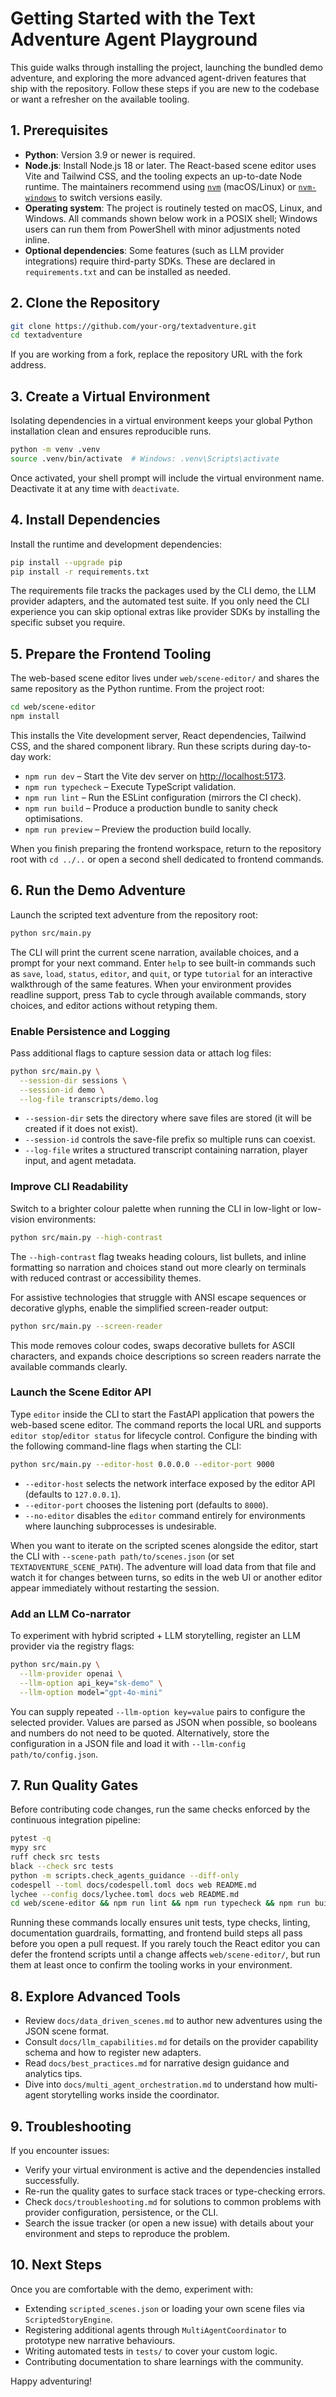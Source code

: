 # Getting Started with the Text Adventure Agent Playground

This guide walks through installing the project, launching the bundled demo adventure, and exploring the more advanced agent-driven features that ship with the repository. Follow these steps if you are new to the codebase or want a refresher on the available tooling.

## 1. Prerequisites

- **Python**: Version 3.9 or newer is required.
- **Node.js**: Install Node.js 18 or later. The React-based scene editor uses Vite and Tailwind CSS, and the tooling expects an up-to-date Node runtime. The maintainers recommend using [`nvm`](https://github.com/nvm-sh/nvm) (macOS/Linux) or [`nvm-windows`](https://github.com/coreybutler/nvm-windows) to switch versions easily.
- **Operating system**: The project is routinely tested on macOS, Linux, and Windows. All commands shown below work in a POSIX shell; Windows users can run them from PowerShell with minor adjustments noted inline.
- **Optional dependencies**: Some features (such as LLM provider integrations) require third-party SDKs. These are declared in `requirements.txt` and can be installed as needed.

## 2. Clone the Repository

```bash
git clone https://github.com/your-org/textadventure.git
cd textadventure
```

If you are working from a fork, replace the repository URL with the fork address.

## 3. Create a Virtual Environment

Isolating dependencies in a virtual environment keeps your global Python installation clean and ensures reproducible runs.

```bash
python -m venv .venv
source .venv/bin/activate  # Windows: .venv\Scripts\activate
```

Once activated, your shell prompt will include the virtual environment name. Deactivate it at any time with `deactivate`.

## 4. Install Dependencies

Install the runtime and development dependencies:

```bash
pip install --upgrade pip
pip install -r requirements.txt
```

The requirements file tracks the packages used by the CLI demo, the LLM provider adapters, and the automated test suite. If you only need the CLI experience you can skip optional extras like provider SDKs by installing the specific subset you require.

## 5. Prepare the Frontend Tooling

The web-based scene editor lives under `web/scene-editor/` and shares the same repository as the Python runtime. From the project root:

```bash
cd web/scene-editor
npm install
```

This installs the Vite development server, React dependencies, Tailwind CSS, and the shared component library. Run these scripts during day-to-day work:

- `npm run dev` – Start the Vite dev server on <http://localhost:5173>.
- `npm run typecheck` – Execute TypeScript validation.
- `npm run lint` – Run the ESLint configuration (mirrors the CI check).
- `npm run build` – Produce a production bundle to sanity check optimisations.
- `npm run preview` – Preview the production build locally.

When you finish preparing the frontend workspace, return to the repository root with `cd ../..` or open a second shell dedicated to frontend commands.

## 6. Run the Demo Adventure

Launch the scripted text adventure from the repository root:

```bash
python src/main.py
```

The CLI will print the current scene narration, available choices, and a prompt for your next command. Enter `help` to see built-in commands such as `save`, `load`, `status`, `editor`, and `quit`, or type `tutorial` for an interactive walkthrough of the same features. When your environment provides readline support, press <kbd>Tab</kbd> to cycle through available commands, story choices, and editor actions without retyping them.

### Enable Persistence and Logging

Pass additional flags to capture session data or attach log files:

```bash
python src/main.py \
  --session-dir sessions \
  --session-id demo \
  --log-file transcripts/demo.log
```

- `--session-dir` sets the directory where save files are stored (it will be created if it does not exist).
- `--session-id` controls the save-file prefix so multiple runs can coexist.
- `--log-file` writes a structured transcript containing narration, player input, and agent metadata.

### Improve CLI Readability

Switch to a brighter colour palette when running the CLI in low-light or
low-vision environments:

```bash
python src/main.py --high-contrast
```

The `--high-contrast` flag tweaks heading colours, list bullets, and inline
formatting so narration and choices stand out more clearly on terminals with
reduced contrast or accessibility themes.

For assistive technologies that struggle with ANSI escape sequences or
decorative glyphs, enable the simplified screen-reader output:

```bash
python src/main.py --screen-reader
```

This mode removes colour codes, swaps decorative bullets for ASCII
characters, and expands choice descriptions so screen readers narrate the
available commands clearly.

### Launch the Scene Editor API

Type `editor` inside the CLI to start the FastAPI application that powers the web-based scene editor. The command reports the local URL and supports `editor stop`/`editor status` for lifecycle control. Configure the binding with the following command-line flags when starting the CLI:

```bash
python src/main.py --editor-host 0.0.0.0 --editor-port 9000
```

- `--editor-host` selects the network interface exposed by the editor API (defaults to `127.0.0.1`).
- `--editor-port` chooses the listening port (defaults to `8000`).
- `--no-editor` disables the `editor` command entirely for environments where launching subprocesses is undesirable.

When you want to iterate on the scripted scenes alongside the editor, start the
CLI with `--scene-path path/to/scenes.json` (or set
`TEXTADVENTURE_SCENE_PATH`). The adventure will load data from that file and
watch it for changes between turns, so edits in the web UI or another editor
appear immediately without restarting the session.

### Add an LLM Co-narrator

To experiment with hybrid scripted + LLM storytelling, register an LLM provider via the registry flags:

```bash
python src/main.py \
  --llm-provider openai \
  --llm-option api_key="sk-demo" \
  --llm-option model="gpt-4o-mini"
```

You can supply repeated `--llm-option key=value` pairs to configure the selected provider. Values are parsed as JSON when possible, so booleans and numbers do not need to be quoted. Alternatively, store the configuration in a JSON file and load it with `--llm-config path/to/config.json`.

## 7. Run Quality Gates

Before contributing code changes, run the same checks enforced by the continuous integration pipeline:

```bash
pytest -q
mypy src
ruff check src tests
black --check src tests
python -m scripts.check_agents_guidance --diff-only
codespell --toml docs/codespell.toml docs web README.md
lychee --config docs/lychee.toml docs web README.md
cd web/scene-editor && npm run lint && npm run typecheck && npm run build && cd ../..
```

Running these commands locally ensures unit tests, type checks, linting, documentation guardrails, formatting, and frontend build steps all pass before you open a pull request. If you rarely touch the React editor you can defer the frontend scripts until a change affects `web/scene-editor/`, but run them at least once to confirm the tooling works in your environment.

## 8. Explore Advanced Tools

- Review `docs/data_driven_scenes.md` to author new adventures using the JSON scene format.
- Consult `docs/llm_capabilities.md` for details on the provider capability schema and how to register new adapters.
- Read `docs/best_practices.md` for narrative design guidance and analytics tips.
- Dive into `docs/multi_agent_orchestration.md` to understand how multi-agent storytelling works inside the coordinator.

## 9. Troubleshooting

If you encounter issues:

- Verify your virtual environment is active and the dependencies installed successfully.
- Re-run the quality gates to surface stack traces or type-checking errors.
- Check `docs/troubleshooting.md` for solutions to common problems with provider configuration, persistence, or the CLI.
- Search the issue tracker (or open a new issue) with details about your environment and steps to reproduce the problem.

## 10. Next Steps

Once you are comfortable with the demo, experiment with:

- Extending `scripted_scenes.json` or loading your own scene files via `ScriptedStoryEngine`.
- Registering additional agents through `MultiAgentCoordinator` to prototype new narrative behaviours.
- Writing automated tests in `tests/` to cover your custom logic.
- Contributing documentation to share learnings with the community.

Happy adventuring!
